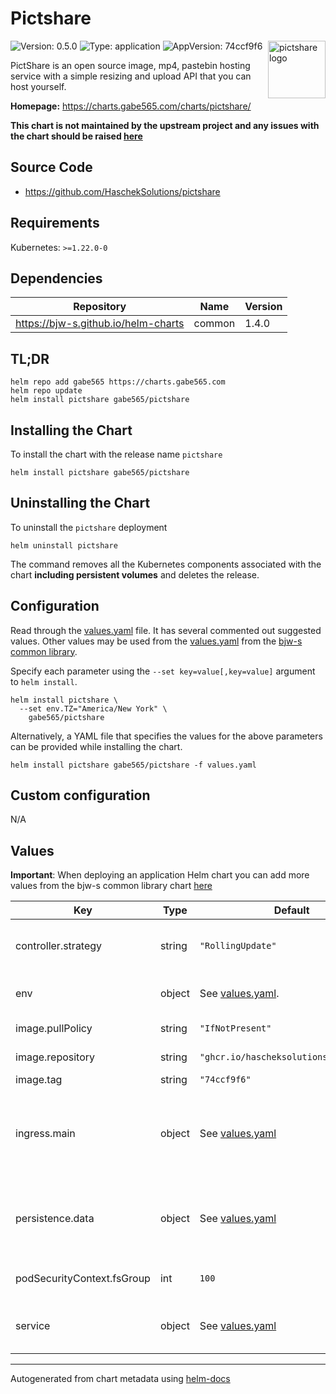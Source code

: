 # Pictshare

<img src="https://camo.githubusercontent.com/6efdab1c63d518fafc5e735001c5ed45e7cbd4958952cdd972e2630eee881d97/68747470733a2f2f7069637473686172652e6e65742f706868796e6a2e706e67" align="right" width="92" alt="pictshare logo">

![Version: 0.5.0](https://img.shields.io/badge/Version-0.5.0-informational?style=flat)
![Type: application](https://img.shields.io/badge/Type-application-informational?style=flat)
![AppVersion: 74ccf9f6](https://img.shields.io/badge/AppVersion-74ccf9f6-informational?style=flat)

PictShare is an open source image, mp4, pastebin hosting service with a simple resizing and upload API that you can host yourself.

**Homepage:** <https://charts.gabe565.com/charts/pictshare/>

**This chart is not maintained by the upstream project and any issues with the chart should be raised
[here](https://github.com/gabe565/charts/issues/new?assignees=gabe565&labels=bug&template=bug_report.yaml&name=pictshare&version=0.5.0)**

## Source Code

* <https://github.com/HaschekSolutions/pictshare>

## Requirements

Kubernetes: `>=1.22.0-0`

## Dependencies

| Repository | Name | Version |
|------------|------|---------|
| <https://bjw-s.github.io/helm-charts> | common | 1.4.0 |

## TL;DR

```console
helm repo add gabe565 https://charts.gabe565.com
helm repo update
helm install pictshare gabe565/pictshare
```

## Installing the Chart

To install the chart with the release name `pictshare`

```console
helm install pictshare gabe565/pictshare
```

## Uninstalling the Chart

To uninstall the `pictshare` deployment

```console
helm uninstall pictshare
```

The command removes all the Kubernetes components associated with the chart **including persistent volumes** and deletes the release.

## Configuration

Read through the [values.yaml](./values.yaml) file. It has several commented out suggested values.
Other values may be used from the [values.yaml](https://github.com/bjw-s/helm-charts/tree/main/charts/library/common/values.yaml) from the [bjw-s common library](https://github.com/bjw-s/helm-charts/tree/main/charts/library/common).

Specify each parameter using the `--set key=value[,key=value]` argument to `helm install`.

```console
helm install pictshare \
  --set env.TZ="America/New York" \
    gabe565/pictshare
```

Alternatively, a YAML file that specifies the values for the above parameters can be provided while installing the chart.

```console
helm install pictshare gabe565/pictshare -f values.yaml
```

## Custom configuration

N/A

## Values

**Important**: When deploying an application Helm chart you can add more values from the bjw-s common library chart [here](https://github.com/bjw-s/helm-charts/tree/main/charts/library/common)

| Key | Type | Default | Description |
|-----|------|---------|-------------|
| controller.strategy | string | `"RollingUpdate"` | Set the controller upgrade strategy |
| env | object | See [values.yaml](./values.yaml). | environment variables. [[ref]](https://github.com/HaschekSolutions/pictshare/blob/master/rtfm/CONFIG.md) |
| image.pullPolicy | string | `"IfNotPresent"` | image pull policy |
| image.repository | string | `"ghcr.io/hascheksolutions/pictshare"` | image repository |
| image.tag | string | `"74ccf9f6"` | image tag |
| ingress.main | object | See [values.yaml](./values.yaml) | Enable and configure ingress settings for the chart under this key. |
| persistence.data | object | See [values.yaml](./values.yaml) | Configure persistence settings for the chart under this key. |
| podSecurityContext.fsGroup | int | `100` | Volume group permissions |
| service | object | See [values.yaml](./values.yaml) | Configures service settings for the chart. |

---
Autogenerated from chart metadata using [helm-docs](https://github.com/norwoodj/helm-docs)
